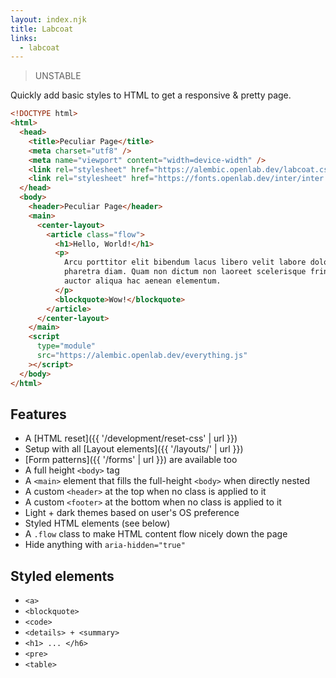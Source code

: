 ```yaml
---
layout: index.njk
title: Labcoat
links:
  - labcoat
---
```


> UNSTABLE

Quickly add basic styles to HTML to get a responsive & pretty page.

```html
<!DOCTYPE html>
<html>
  <head>
    <title>Peculiar Page</title>
    <meta charset="utf8" />
    <meta name="viewport" content="width=device-width" />
    <link rel="stylesheet" href="https://alembic.openlab.dev/labcoat.css" />
    <link rel="stylesheet" href="https://fonts.openlab.dev/inter/inter.css" />
  </head>
  <body>
    <header>Peculiar Page</header>
    <main>
      <center-layout>
        <article class="flow">
          <h1>Hello, World!</h1>
          <p>
            Arcu porttitor elit bibendum lacus libero velit labore dolor
            pharetra diam. Quam non dictum non laoreet scelerisque fringilla
            auctor aliqua hac aenean elementum.
          </p>
          <blockquote>Wow!</blockquote>
        </article>
      </center-layout>
    </main>
    <script
      type="module"
      src="https://alembic.openlab.dev/everything.js"
    ></script>
  </body>
</html>
```

## Features

- A [HTML reset]({{ '/development/reset-css' | url }})
- Setup with all [Layout elements]({{ '/layouts/' | url }})
- [Form patterns]({{ '/forms' | url }}) are available too
- A full height `<body>` tag
- A `<main>` element that fills the full-height `<body>` when directly nested
- A custom `<header>` at the top when no class is applied to it
- A custom `<footer>` at the bottom when no class is applied to it
- Light + dark themes based on user's OS preference
- Styled HTML elements (see below)
- A `.flow` class to make HTML content flow nicely down the page
- Hide anything with `aria-hidden="true"`

## Styled elements

- `<a>`
- `<blockquote>`
- `<code>`
- `<details> + <summary>`
- `<h1> ... </h6>`
- `<pre>`
- `<table>`

